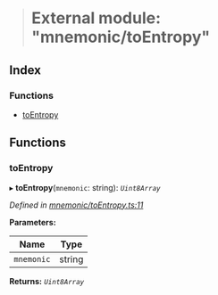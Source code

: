 > # External module: "mnemonic/toEntropy"

## Index

### Functions

* [toEntropy](_mnemonic_toentropy_.md#toentropy)

## Functions

###  toEntropy

▸ **toEntropy**(`mnemonic`: string): *`Uint8Array`*

*Defined in [mnemonic/toEntropy.ts:11](https://github.com/polkadot-js/common/blob/1d0a4e7/packages/util-crypto/src/mnemonic/toEntropy.ts#L11)*

**Parameters:**

Name | Type |
------ | ------ |
`mnemonic` | string |

**Returns:** *`Uint8Array`*